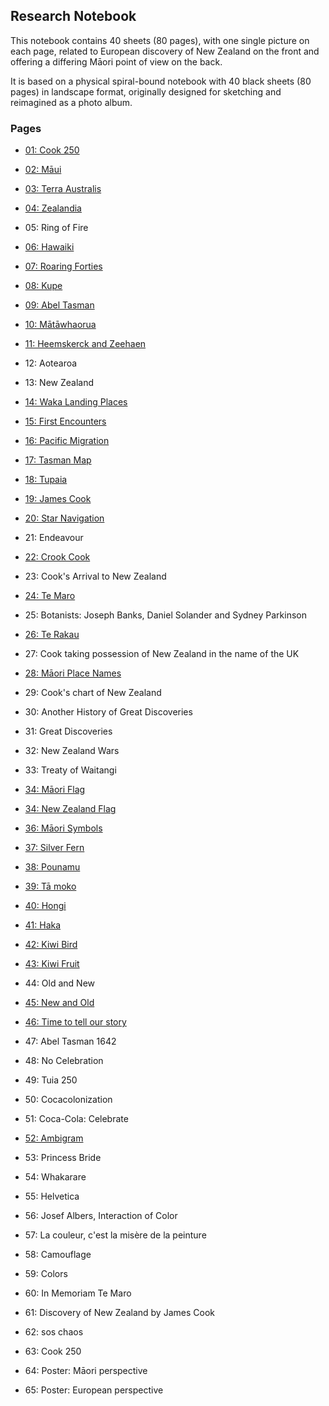 ## Research Notebook

This notebook contains 40 sheets (80 pages), with one single picture
on each page, related to European discovery of New Zealand on the
front and offering a differing Māori point of view on the back.

It is based on a physical spiral-bound notebook with 40 black sheets
(80 pages) in landscape format, originally designed for sketching and
reimagined as a photo album.

### Pages

* [01: Cook 250](p01-cook-250/README.md)

* [02: Māui](p02-maui/README.md)
* [03: Terra Australis](p03-terra-australis/README.md)

* [04: Zealandia](p04-zealandia/README.md)
* 05: Ring of Fire

* [06: Hawaiki](p06-hawaiki/README.md)
* [07: Roaring Forties](p07-roaring-forties/README.md)

* [08: Kupe](p08-kupe/README.md)
* [09: Abel Tasman](p09-abel-tasman/README.md)

* [10: Mātāwhaorua](p10-matawhaorua/README.md)
* [11: Heemskerck and Zeehaen](p11-tasman-ships/README.md)

* 12: Aotearoa
* 13: New Zealand

* [14: Waka Landing Places](p14-waka-landing/README.md)
* [15: First Encounters](p15-first-encounters/README.md)

* [16: Pacific Migration](p16-pacific-migration/README.md)
* [17: Tasman Map](p17-tasman-map/README.md)

* [18: Tupaia](p18-tupaia/README.md)
* [19: James Cook](p19-james-cook/README.md)

* [20: Star Navigation](p20-star-navigation/README.md)
* 21: Endeavour

* [22: Crook Cook](p22-crook-cook/README.md)
* 23: Cook's Arrival to New Zealand

* [24: Te Maro](p24-te-maro/README.md)
* 25: Botanists: Joseph Banks, Daniel Solander and Sydney Parkinson

* [26: Te Rakau](p26-te-rakau/README.md)
* 27: Cook taking possession of New Zealand in the name of the UK

* [28: Māori Place Names](p28-maori-place-names/README.md)
* 29: Cook's chart of New Zealand

* 30: Another History of Great Discoveries
* 31: Great Discoveries

* 32: New Zealand Wars
* 33: Treaty of Waitangi

* [34: Māori Flag](p34-maori-flag/README.md)
* [34: New Zealand Flag](p35-new-zealand-flag/README.md)

* [36: Māori Symbols](p36-maori-symbols/README.md)
* [37: Silver Fern](p37-silver-fern/README.md)

* [38: Pounamu](p38-pounamu/README.md)
* [39: Tā moko](p39-ta-moko/README.md)

* [40: Hongi](p40-hongi/README.md)
* [41: Haka](p41-haka/README.md)

* [42: Kiwi Bird](p42-kiwi-bird/README.md)
* [43: Kiwi Fruit](p43-kiwi-fruit/README.md)

* 44: Old and New
* [45: New and Old](p45-new-and-old/README.md)

* [46: Time to tell our story](p44-time-to-tell-our-story/README.md)
* 47: Abel Tasman 1642

* 48: No Celebration
* 49: Tuia 250

* 50: Cocacolonization
* 51: Coca-Cola: Celebrate

* [52: Ambigram](p52-ambigram/README.md)
* 53: Princess Bride

* 54: Whakarare
* 55: Helvetica

* 56: Josef Albers, Interaction of Color
* 57: La couleur, c'est la misère de la peinture

* 58: Camouflage
* 59: Colors

* 60: In Memoriam Te Maro
* 61: Discovery of New Zealand by James Cook

* 62: sos chaos
* 63: Cook 250

* 64: Poster: Māori perspective
* 65: Poster: European perspective



